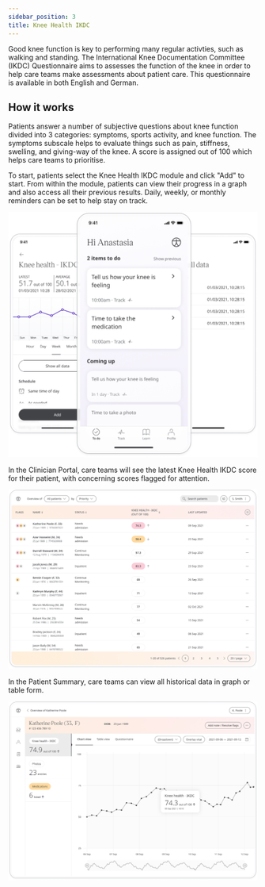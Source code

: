 ```yaml
---
sidebar_position: 3
title: Knee Health IKDC
---
```


Good knee function is key to performing many regular activties, such as walking and standing. The International Knee Documentation Committee (IKDC) Questionnaire aims to assesses the function of the knee in order to help care teams make assessments about patient care. This questionnaire is available in both English and German.

## How it works

Patients answer a number of subjective questions about knee function divided into 3 categories: symptoms, sports activity, and knee function. The symptoms subscale helps to evaluate things such as pain, stiffness, swelling, and giving-way of the knee. A score is assigned out of 100 which helps care teams to prioritise. 

To start, patients select the Knee Health IKDC module and click "Add" to start. From within the module, patients can view their progress in a graph and also access all their previous results. Daily, weekly, or monthly reminders can be set to help stay on track.

![International Knee Documentation Committee in Huma App](./assets/knee-health-ikdc.png)

In the Clinician Portal, care teams will see the latest Knee Health IKDC score for their patient, with concerning scores flagged for attention.

![Clinician view of International Knee Documentation Committee](./assets/cp-patient-list-ikdc.png)

In the Patient Summary, care teams can view all historical data in graph or table form.

![Clinician view of International Knee Documentation Committee](./assets/cp-module-details-ikdc.png)
